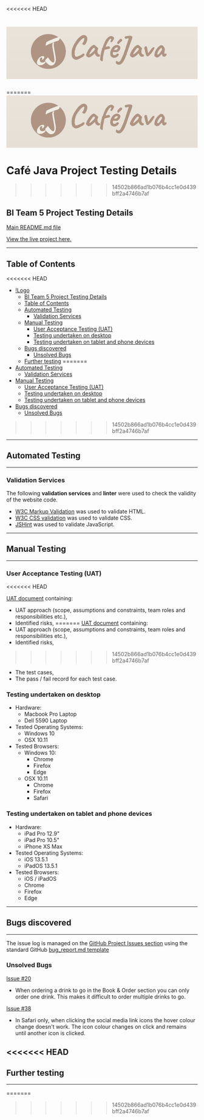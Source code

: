 <<<<<<< HEAD
# ![Logo](/wireframes/logo-image.jpg) #
=======
![Logo](/wireframes/logo-image.jpg)

# Café Java Project Testing Details #
>>>>>>> 14502b866ad1b076b4cc1e0d439bff2a4746b7af

## BI Team 5 Project Testing Details ##

[Main README.md file](https://github.com/AlexNexton/BI-Team-5/blob/master/README.md)

[View the live project here.](https://alexnexton.github.io/BI-Team-5/)

---

## Table of Contents ##

<<<<<<< HEAD
- [!Logo](#img-srcwireframeslogo-imagejpg-altlogo)
  - [BI Team 5 Project Testing Details](#bi-team-5-project-testing-details)
  - [Table of Contents](#table-of-contents)
  - [Automated Testing](#automated-testing)
    - [Validation Services](#validation-services)
  - [Manual Testing](#manual-testing)
    - [User Acceptance Testing (UAT)](#user-acceptance-testing-uat)
    - [Testing undertaken on desktop](#testing-undertaken-on-desktop)
    - [Testing undertaken on tablet and phone devices](#testing-undertaken-on-tablet-and-phone-devices)
  - [Bugs discovered](#bugs-discovered)
    - [Unsolved Bugs](#unsolved-bugs)
  - [Further testing](#further-testing)
=======
- [Automated Testing](#automated-testing)
  - [Validation Services](#validation-services)
- [Manual Testing](#manual-testing)
  - [User Acceptance Testing (UAT)](#user-acceptance-testing-(uat))
  - [Testing undertaken on desktop](#testing-undertaken-on-desktop)
  - [Testing undertaken on tablet and phone devices](#testing-undertaken-on-tablet-and-phone-devices)
- [Bugs discovered](#bugs-discovered)
  - [Unsolved Bugs](#unsolved-bugs)

>>>>>>> 14502b866ad1b076b4cc1e0d439bff2a4746b7af

---

## Automated Testing ##

---

### Validation Services ###

The following **validation services** and **linter** were used to check the validity of the website code.

- [W3C Markup Validation](https://validator.w3.org/) was used to validate HTML.
- [W3C CSS validation](https://jigsaw.w3.org/css-validator/) was used to validate CSS.
- [JSHint](https://jshint.com/) was used to validate JavaScript.

---

## Manual Testing ##

---

### User Acceptance Testing (UAT) ###
<<<<<<< HEAD

[UAT document](testing/) containing:

- UAT approach (scope, assumptions and constraints, team roles and responsibilities etc.),
- Identified risks,
=======
[UAT document](testing/cafe-java-uat-test-plan.pdf) containing:
- UAT approach (scope, assumptions and constraints, team roles and responsibilities etc.), 
- Identified risks, 
>>>>>>> 14502b866ad1b076b4cc1e0d439bff2a4746b7af
- The test cases,
- The pass / fail record for each test case.

### Testing undertaken on desktop ###

- Hardware:
  - Macbook Pro Laptop
  - Dell 5590 Laptop
- Tested Operating Systems:
  - Windows 10
  - OSX 10.11
- Tested Browsers:
  - Windows 10:
    - Chrome
    - Firefox
    - Edge
  - OSX 10.11
    - Chrome
    - Firefox
    - Safari  

### Testing undertaken on tablet and phone devices ###

- Hardware:
  - iPad Pro 12.9"
  - iPad Pro 10.5"
  - iPhone XS Max
- Tested Operating Systems:
  - iOS 13.5.1
  - iPadOS 13.5.1
- Tested Browsers:
  - iOS / iPadOS
  - Chrome
  - Firefox
  - Edge

---

## Bugs discovered ##

---

The issue log is managed on the [GitHub Project Issues section](https://github.com/AlexNexton/BI-Team-5/issues) using the standard GitHub [bug\_report.md template](https://github.com/AlexNexton/BI-Team-5/blob/master/.github/ISSUE_TEMPLATE/bug_report.md)

### Unsolved Bugs ###

[Issue #20](https://github.com/AlexNexton/BI-Team-5/issues/20)

- When ordering a drink to go in the Book & Order section you can only order one drink. This makes it difficult to order multiple drinks to go.

[Issue #38](https://github.com/AlexNexton/BI-Team-5/issues/38)

- In Safari only, when clicking the social media link icons the hover colour change doesn't work. The icon colour changes on click and remains until another icon is clicked.

<<<<<<< HEAD
---

## Further testing ##

---
=======
>>>>>>> 14502b866ad1b076b4cc1e0d439bff2a4746b7af
